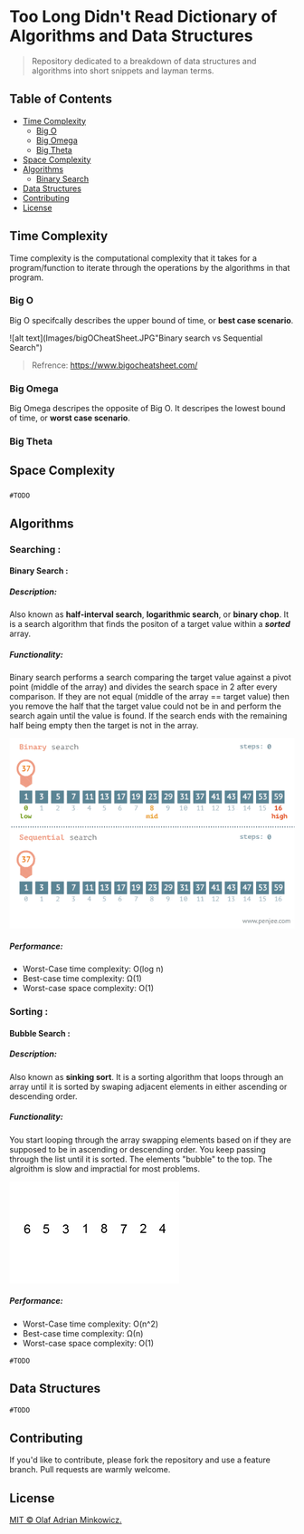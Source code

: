 ﻿# Too Long Didn't Read Dictionary of Algorithms and Data Structures
> Repository dedicated to a breakdown of data structures and algorithms into short snippets and layman terms.
## Table of Contents

- [Time Complexity](#Time-Complexity )
  - [Big O](#Big-O)
  - [Big Omega](#Big-Omega)
  - [Big Theta](#Big-Theta)
- [Space Complexity](#Space-Complexity )
- [Algorithms](#Algorithms)
  - [Binary Search](#Binary-Search-)
- [Data Structures](#Data-Structures)
- [Contributing](#contributing)
- [License](#license)


## Time Complexity

Time complexity is the computational complexity that it takes for a program/function to iterate through the operations by the algorithms in that program.
### Big O
Big O specifcally describes the upper bound of time, or **best case scenario**.

![alt text](Images/bigOCheatSheet.JPG"Binary search vs Sequential Search")
> Refrence: https://www.bigocheatsheet.com/
### Big Omega
Big Omega descripes the opposite of Big O. It descripes the lowest bound of time, or **worst case scenario**.
### Big Theta


## Space Complexity

###
```
#TODO

```

## Algorithms

### Searching :

#### Binary Search :
##### Description: 
Also known as **half-interval search**, **logarithmic search**, or **binary chop**. It is a search algorithm that finds the positon of a target value within a **_sorted_** array.
##### Functionality:
Binary search performs a search comparing the target value against a pivot point (middle of the array) and divides the search space in 2 after every comparison. If they are not equal (middle of the array == target value) then you remove the half that the target value could not be in and perform the search again until the value is found. If the search ends with the remaining half being empty then the target is not in the array.

![alt text](Images/binarySearch.gif "Binary search vs Sequential Search")

##### Performance:
+ Worst-Case time complexity:		O(log n)
+ Best-case time complexity:		Ω(1)
+ Worst-case space complexity:		O(1)





### Sorting :

#### Bubble Search :
##### Description: 
Also known as **sinking sort**. It is a sorting algorithm that loops through an array until it is sorted by swaping adjacent elements in either ascending or descending order.
##### Functionality:
You start looping through the array swapping elements based on if they are supposed to be in ascending or descending order. You keep passing through the list until it is sorted. The elements "bubble" to the top. The algroithm is slow and impractial for most problems.

![alt text](Images/bubbleSort.gif "Bubble Sort Example")

##### Performance:
+ Worst-Case time complexity:		O(n^2)
+ Best-case time complexity:		Ω(n)
+ Worst-case space complexity:		O(1)








```
#TODO
```

## Data Structures

```
#TODO
```



## Contributing

If you'd like to contribute, please fork the repository and use a feature branch. Pull requests are warmly welcome.



## License

[MIT © Olaf Adrian Minkowicz.](LICENSE)
